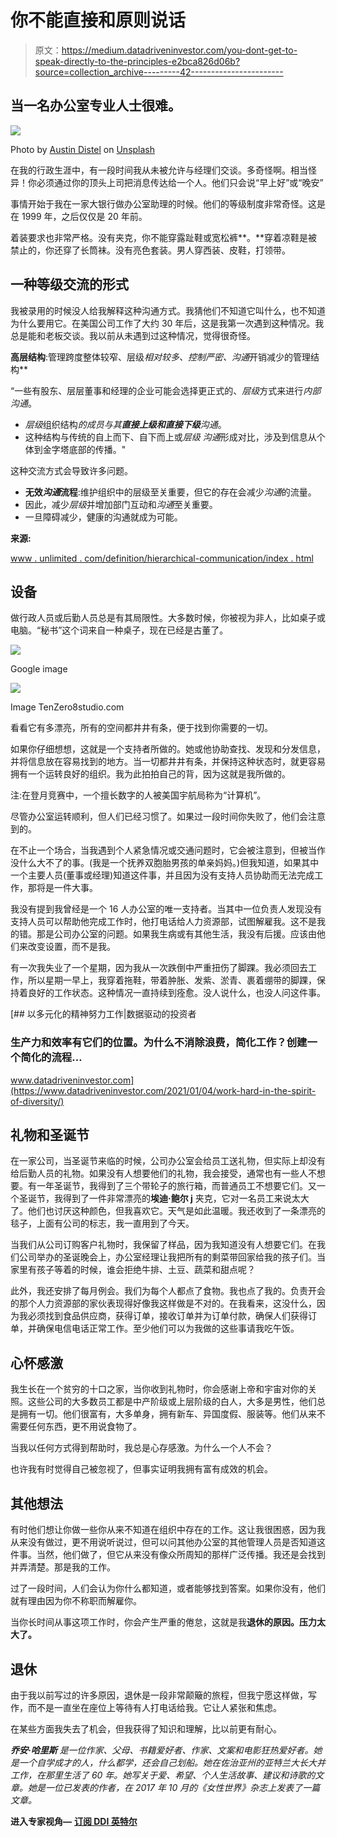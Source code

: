 # 你不能直接和原则说话

> 原文：<https://medium.datadriveninvestor.com/you-dont-get-to-speak-directly-to-the-principles-e2bca826d06b?source=collection_archive---------42----------------------->

## 当一名办公室专业人士很难。

![](img/246bd709f2b25881b7d114719e803427.png)

Photo by [Austin Distel](https://unsplash.com/@austindistel?utm_source=medium&utm_medium=referral) on [Unsplash](https://unsplash.com?utm_source=medium&utm_medium=referral)

在我的行政生涯中，有一段时间我从未被允许与经理们交谈。多奇怪啊。相当怪异！你必须通过你的顶头上司把消息传达给一个人。他们只会说“早上好”或“晚安”

事情开始于我在一家大银行做办公室助理的时候。他们的等级制度非常奇怪。这是在 1999 年，之后仅仅是 20 年前。

着装要求也非常严格。没有夹克，你不能穿露趾鞋或宽松裤**。**穿着凉鞋是被禁止的，你还穿了长筒袜。没有亮色套装。男人穿西装、皮鞋，打领带。

## 一种等级交流的形式

我被录用的时候没人给我解释这种沟通方式。我猜他们不知道它叫什么，也不知道为什么要用它。在美国公司工作了大约 30 年后，这是我第一次遇到这种情况。我总是能和老板交谈。我以前从未遇到过这种情况，觉得很奇怪。

**高层结构**:管理跨度整体较窄、层级*相对较多、控制严密、沟通*开销减少的管理结构**

“一些有股东、层层董事和经理的企业可能会选择更正式的、*层级*方式来进行*内部沟通*。

*   *层级*组织结构*的成员与其**直接上级和直接下级**沟通*。
*   这种结构与传统的自上而下、自下而上或*层级* *沟通*形成对比，涉及到信息从个体到金字塔底部的传播。"

这种交流方式会导致许多问题。

*   **无效*沟通*流程**:维护组织中的层级至关重要，但它的存在会减少*沟通*的流量。
*   因此，减少*层级*并增加部门互动和*沟通*至关重要。
*   一旦障碍减少，健康的沟通就成为可能。

**来源:**

[www . unlimited . com/definition/hierarchical-communication/index . html](http://www.boundless.com/definition/hierarchical-communication/index.html)

## 设备

做行政人员或后勤人员总是有其局限性。大多数时候，你被视为非人，比如桌子或电脑。“秘书”这个词来自一种桌子，现在已经是古董了。

![](img/a1947f62afaea06e3da2affeffe85dd9.png)

Google image

![](img/147e671b3174a610eca5f7fb42883d5f.png)

Image TenZero8studio.com

看看它有多漂亮，所有的空间都井井有条，便于找到你需要的一切。

如果你仔细想想，这就是一个支持者所做的。她或他协助查找、发现和分发信息，并将信息放在容易找到的地方。当一切都井井有条，并保持这种状态时，就更容易拥有一个运转良好的组织。我为此拍拍自己的背，因为这就是我所做的。

注:在登月竞赛中，一个擅长数字的人被美国宇航局称为“计算机”。

尽管办公室运转顺利，但人们已经习惯了。如果过一段时间你失败了，他们会注意到的。

在不止一个场合，当我遇到个人紧急情况或交通问题时，它会被注意到，但被当作没什么大不了的事。(我是一个抚养双胞胎男孩的单亲妈妈。)但我知道，如果其中一个主要人员(董事或经理)知道这件事，并且因为没有支持人员协助而无法完成工作，那将是一件大事。

我没有提到我曾经是一个 16 人办公室的唯一支持者。当其中一位负责人发现没有支持人员可以帮助他完成工作时，他打电话给人力资源部，试图解雇我。这不是我的错。那是公司办公室的问题。如果我生病或有其他生活，我没有后援。应该由他们来改变设置，而不是我。

有一次我失业了一个星期，因为我从一次跌倒中严重扭伤了脚踝。我必须回去工作，所以星期一早上，我穿着拖鞋，带着肿胀、发紫、淤青、裹着绷带的脚踝，保持着良好的工作状态。这种情况一直持续到痊愈。没人说什么，也没人问这件事。

[](https://www.datadriveninvestor.com/2021/01/04/work-hard-in-the-spirit-of-diversity/) [## 以多元化的精神努力工作|数据驱动的投资者

### 生产力和效率有它们的位置。为什么不消除浪费，简化工作？创建一个简化的流程…

www.datadriveninvestor.com](https://www.datadriveninvestor.com/2021/01/04/work-hard-in-the-spirit-of-diversity/) 

## **礼物和圣诞节**

在一家公司，当圣诞节来临的时候，公司办公室会给员工送礼物，但实际上却没有给后勤人员的礼物。如果没有人想要他们的礼物，我会接受，通常也有一些人不想要。有一年圣诞节，我得到了三个带轮子的旅行箱，而普通员工不想要它们。又一个圣诞节，我得到了一件非常漂亮的**埃迪·鲍尔 j** 夹克，它对一名员工来说太大了。他们也讨厌这种颜色，但我喜欢它。天气是如此温暖。我还收到了一条漂亮的毯子，上面有公司的标志，我一直用到了今天。

当我们从公司订购客户礼物时，我保留了样品，因为我知道没有人想要它们。在我们公司举办的圣诞晚会上，办公室经理让我把所有的剩菜带回家给我的孩子们。当家里有孩子等着的时候，谁会拒绝牛排、土豆、蔬菜和甜点呢？

此外，我还安排了每月例会。我们为每个人都点了食物。我也点了我的。负责开会的那个人力资源部的家伙表现得好像我这样做是不对的。在我看来，这没什么，因为我必须找到食品供应商，获得订单，接收订单并为订单付款，确保人们获得订单，并确保电信电话正常工作。至少他们可以为我做的这些事请我吃午饭。

## 心怀感激

我生长在一个贫穷的十口之家，当你收到礼物时，你会感谢上帝和宇宙对你的关照。这些公司的大多数员工都是中产阶级或上层阶级的白人，大多是男性，他们总是拥有一切。他们很富有，大多单身，拥有新车、异国度假、服装等。他们从来不需要任何东西，更不用说食物了。

当我以任何方式得到帮助时，我总是心存感激。为什么一个人不会？

也许我有时觉得自己被忽视了，但事实证明我拥有富有成效的机会。

## 其他想法

有时他们想让你做一些你从来不知道在组织中存在的工作。这让我很困惑，因为我从来没有做过，更不用说听说过，但可以问其他办公室的其他管理人员是否知道这件事。当然，他们做了，但它从来没有像众所周知的那样广泛传播。我还是会找到并弄清楚。那是我的工作。

过了一段时间，人们会认为你什么都知道，或者能够找到答案。如果你没有，他们就有理由因为你不称职而解雇你。

当你长时间从事这项工作时，你会产生严重的倦怠，这就是我**退休的原因。压力太大了。**

## 退休

由于我以前写过的许多原因，退休是一段非常颠簸的旅程，但我宁愿这样做，写作，而不是一直坐在座位上等待有人打电话给我。它让人紧张和焦虑。

在某些方面我失去了机会，但我获得了知识和理解，比以前更有耐心。

***乔安·哈里斯*** *是一位作家、父母、书籍爱好者、作家、文案和电影狂热爱好者。她是一个自学成才的人，什么都学，还会自己划船。她在佐治亚州的亚特兰大长大并工作，在那里生活了 60 年。她写关于爱、希望、个人生活故事、建议和诗歌的文章。她是一位已发表的作者，在 2017 年 10 月的《女性世界》杂志上发表了一篇文章。*

**进入专家视角—** [**订阅 DDI 英特尔**](https://datadriveninvestor.com/ddi-intel)